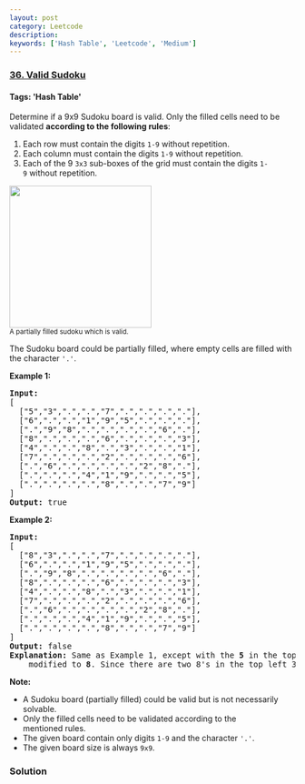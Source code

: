 ```yaml
---
layout: post
category: Leetcode
description: 
keywords: ['Hash Table', 'Leetcode', 'Medium']
---
```

### [36. Valid Sudoku](https://leetcode.com/problems/valid-sudoku)

#### Tags: 'Hash Table'

<div class="content__u3I1 question-content__JfgR"><div><p>Determine if a 9x9 Sudoku board is valid. Only the filled cells need to be validated <strong>according to the following rules</strong>:</p>
<ol>
<li>Each row must contain the digits <code>1-9</code> without repetition.</li>
<li>Each column must contain the digits <code>1-9</code> without repetition.</li>
<li>Each of the 9 <code>3x3</code> sub-boxes of the grid must contain the digits <code>1-9</code> without repetition.</li>
</ol>
<p><img src="https://upload.wikimedia.org/wikipedia/commons/thumb/f/ff/Sudoku-by-L2G-20050714.svg/250px-Sudoku-by-L2G-20050714.svg.png" style="height:250px; width:250px"/><br/>
<small>A partially filled sudoku which is valid.</small></p>
<p>The Sudoku board could be partially filled, where empty cells are filled with the character <code>'.'</code>.</p>
<p><strong>Example 1:</strong></p>
<pre><strong>Input:</strong>
[
  ["5","3",".",".","7",".",".",".","."],
  ["6",".",".","1","9","5",".",".","."],
  [".","9","8",".",".",".",".","6","."],
  ["8",".",".",".","6",".",".",".","3"],
  ["4",".",".","8",".","3",".",".","1"],
  ["7",".",".",".","2",".",".",".","6"],
  [".","6",".",".",".",".","2","8","."],
  [".",".",".","4","1","9",".",".","5"],
  [".",".",".",".","8",".",".","7","9"]
]
<strong>Output:</strong> true
</pre>
<p><strong>Example 2:</strong></p>
<pre><strong>Input:</strong>
[
  ["8","3",".",".","7",".",".",".","."],
  ["6",".",".","1","9","5",".",".","."],
  [".","9","8",".",".",".",".","6","."],
  ["8",".",".",".","6",".",".",".","3"],
  ["4",".",".","8",".","3",".",".","1"],
  ["7",".",".",".","2",".",".",".","6"],
  [".","6",".",".",".",".","2","8","."],
  [".",".",".","4","1","9",".",".","5"],
  [".",".",".",".","8",".",".","7","9"]
]
<strong>Output:</strong> false
<strong>Explanation:</strong> Same as Example 1, except with the <strong>5</strong> in the top left corner being 
    modified to <strong>8</strong>. Since there are two 8's in the top left 3x3 sub-box, it is invalid.
</pre>
<p><strong>Note:</strong></p>
<ul>
<li>A Sudoku board (partially filled) could be valid but is not necessarily solvable.</li>
<li>Only the filled cells need to be validated according to the mentioned rules.</li>
<li>The given board contain only digits <code>1-9</code> and the character <code>'.'</code>.</li>
<li>The given board size is always <code>9x9</code>.</li>
</ul>
</div></div>

### Solution
